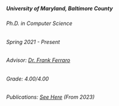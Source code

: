 ---
---

<h5>University of Maryland, Baltimore County</h5>
<div class="space-between">
    <h6>Ph.D. in 
    <!-- <span class="tooltip-text" data-toggle="tooltip" data-placement="right" title="Computer Science">CS</span> -->
    Computer Science
    </h6>
    <h6>Spring 2021 - Present</h6>
</div>
<div class="space-between">
    <h6>Advisor: <a href="https://redirect.cs.umbc.edu/~ferraro/" target="_blank">Dr. Frank Ferraro</a></h6>
    <h6>Grade: 4.00/4.00</h6>
</div>
<h6>Publications: <a href="/publications/?utm_source=roydipta.com&utm_medium=about-page">See Here</a> (From 2023)</h6>